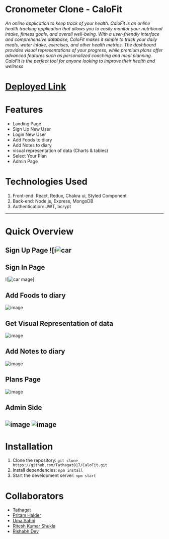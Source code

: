 # Cronometer Clone - CaloFit
*An online application to keep track of your health. CaloFit is an online health tracking application that allows you to easily monitor your nutritional intake, fitness goals, and overall well-being. With a user-friendly interface and comprehensive database, CaloFit makes it simple to track your daily meals, water intake, exercises, and other health metrics. The dashboard provides visual representations of your progress, while premium plans offer advanced features such as personalized coaching and meal planning. CaloFit is the perfect tool for anyone looking to improve their health and wellness*

# <a href="https://calofit.netlify.app/">Deployed Link</a>

# Features
 - Landing Page
 - Sign Up New User
 - Login New User
 - Add Foods to diary
 - Add Notes to diary
 - visual representation of data (Charts & tables)
 - Select Your Plan
 - Admin Page
# Technologies Used
1. Front-end: React, Redux, Chakra ui, Styled Component
2. Back-end: Node.js, Express, MongoDB
3. Authentication: JWT, bcrypt
 
 ------
 # Quick Overview
 
## Sign Up Page ![i![car](https://github.com/Tathagat017/CaloFit/assets/114250830/faf5c710-7f28-4a55-8ca6-f4a65402ef1e)
## Sign In Page
![![car](https://github.com/Tathagat017/CaloFit/assets/114250830/faf5c710-7f28-4a55-8ca6-f4a65402ef1e)
mage]
## Add Foods to diary
![image](https://github.com/UmaSahni/JS101_Learning_Javascript/assets/112793743/b1c20c8d-bc59-4caf-98d8-55ddc7c29cf5)
## Get Visual Representation of data
![image](https://github.com/UmaSahni/JS101_Learning_Javascript/assets/112793743/33d72c1f-3530-411a-8793-a68124000a28)
## Add Notes to diary
![image](https://github.com/UmaSahni/JS101_Learning_Javascript/assets/112793743/96ccb818-a8e2-40fc-9c99-4e3a4f3f60dd)
## Plans Page
![image](https://github.com/UmaSahni/JS101_Learning_Javascript/assets/112793743/f8077ab6-d26e-42fa-89c4-68d290e030f1)
## Admin Side
![image](https://github.com/UmaSahni/JS101_Learning_Javascript/assets/112793743/96c83611-ce76-4661-b6e6-b5a0a9c1d7ec)
![image](https://github.com/UmaSahni/JS101_Learning_Javascript/assets/112793743/c67906c5-7c12-4808-abef-cd69619248cb)
---
# Installation
1. Clone the repository: `git clone https://github.com/Tathagat017/CaloFit.git`
2. Install dependencies: `npm install`
3. Start the development server: `npm start`
# Collaborators
<ul>
<li><a href='https://github.com/Tathagat017'>Tathagat</a></li>
<li><a href='https://github.com/Halderpritam123'>Pritam Halder</a></li>
<li><a href='https://github.com/UmaSahni'>Uma Sahni</a></li>
<li><a href='https://github.com/RiteshKumarShukla'>Ritesh Kumar Shukla</a></li>
<li><a href='https://github.com/Rdev921'>Rishabh Dev</a></li>
</ul>










